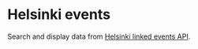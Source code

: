 # Helsinki events

Search and display data from [Helsinki linked events API](https://api.hel.fi/linkedevents/v1/).